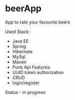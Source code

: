 # beerApp
App to rate your favourite beers

Used Stack:
 - Java EE
 - Spring
 - Hibernate
 - MySql
 - Maven
 - Punk Api
 Features:
 - UUID token authorization 
 - CRUD
 - login/register
 
 Status - in progress
 
 
